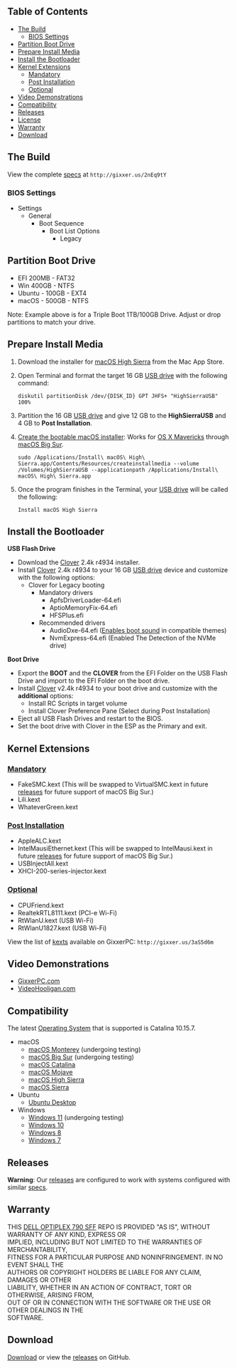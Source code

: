 ## Table of Contents

* [The Build](#the-build)
  * [BIOS Settings](#bios-settings)
* [Partition Boot Drive](#partition-boot-drive)
* [Prepare Install Media](#prepare-install-media)
* [Install the Bootloader](#install-the-bootloader)
* [Kernel Extensions](#kernel-extensions)
  * [Mandatory](#mandatory)
  * [Post Installation](#post-installation)
  * [Optional](#optional)
* [Video Demonstrations](#video-demonstrations)
* [Compatibility](#compatibility)
* [Releases](#releases)
* [License](#license)
* [Warranty](#warranty)
* [Download](#download)

## The Build
View the complete [specs](https://www.dualbootpc.com/systems/desktop/790sff/specs/) at `http://gixxer.us/2nEq9tY`

### BIOS Settings
* Settings
  * General
    * Boot Sequence
      * Boot List Options
        * Legacy

## Partition Boot Drive
  * EFI 200MB - FAT32
  * Win 400GB - NTFS
  * Ubuntu - 100GB - EXT4
  * macOS - 500GB - NTFS

Note: Example above is for a Triple Boot 1TB/100GB Drive. Adjust or drop partitions to match your drive.

## Prepare Install Media
1. Download the installer for [macOS High Sierra](https://www.dualbootpc.com/software/system/macos/high-sierra/) from the Mac App Store.
2. Open Terminal and format the target 16 GB [USB drive](https://www.dualbootpc.com/hardware/usb/) with the following command:

    `diskutil partitionDisk /dev/{DISK_ID} GPT JHFS+ "HighSierraUSB" 100%` 
    
3. Partition the 16 GB [USB drive](https://www.dualbootpc.com/hardware/usb/) and give 12 GB to the **HighSierraUSB** and 4 GB to **Post Installation**.
4. [Create the bootable macOS installer](https://www.dualbootpc.com/guide/creating-a-usb-installer/): Works for [OS X Mavericks](https://www.dualbootpc.com/software/system/macos/mavericks/) through [macOS Big Sur](https://www.dualbootpc.com/software/system/macos/big-sur/).

    `sudo /Applications/Install\ macOS\ High\ Sierra.app/Contents/Resources/createinstallmedia --volume /Volumes/HighSierraUSB --applicationpath /Applications/Install\ macOS\ High\ Sierra.app`
5. Once the program finishes in the Terminal, your [USB drive](https://www.dualbootpc.com/hardware/usb/) will be called the following:

    `Install macOS High Sierra`

## Install the Bootloader
**USB Flash Drive**
* Download the [Clover](https://www.dualbootpc.com/software/bootloader/clover/) 2.4k r4934 installer.
* Install [Clover](https://www.dualbootpc.com/software/bootloader/clover/) 2.4k r4934 to your 16 GB [USB drive](https://www.dualbootpc.com/hardware/usb/) device and customize with the following options:
  * Clover for Legacy booting
    * Mandatory drivers
      * ApfsDriverLoader-64.efi
      * AptioMemoryFix-64.efi
      * HFSPlus.efi
    * Recommended drivers
      * AudioDxe-64.efi ([Enables boot sound](https://github.com/Sipylus/Dell-OptiPlex-790/issues/1) in compatible themes)
      * NvmExpress-64.efi (Enabled The Detection of the NVMe drive)

**Boot Drive**
* Export the **BOOT** and the **CLOVER** from the EFI Folder on the USB Flash Drive and import to the EFI Folder on the boot drive.
* Install [Clover](https://www.dualbootpc.com/software/bootloader/clover/) v2.4k r4934 to your boot drive and customize with the **additional** options:
  * Install RC Scripts in target volume
  * Install Clover Preference Pane (Select during Post Installation)
* Eject all USB Flash Drives and restart to the BIOS.
* Set the boot drive with Clover in the ESP as the Primary and exit.

## Kernel Extensions
### [Mandatory](https://github.com/nyhtml/KEANU)
  * FakeSMC.kext (This will be swapped to VirtualSMC.kext in future [releases](https://github.com/Sipylus/Dell-OptiPlex-790/releases) for future support of macOS Big Sur.)
  * Lili.kext
  * WhateverGreen.kext

### [Post Installation](https://github.com/nyhtml/KEANU)
  * AppleALC.kext
  * IntelMausiEthernet.kext (This will be swapped to IntelMausi.kext in future [releases](https://github.com/Sipylus/Dell-OptiPlex-790/releases) for future support of macOS Big Sur.)
  * USBInjectAll.kext
  * XHCI-200-series-injector.kext

### [Optional](https://github.com/nyhtml/KEANU)
  * CPUFriend.kext
  * RealtekRTL8111.kext (PCI-e Wi-Fi)
  * RtWlanU.kext (USB Wi-Fi)
  * RtWlanU1827.kext (USB Wi-Fi)

View the list of [kexts](https://www.dualbootpc.com/software/kexts/) available on GixxerPC: `http://gixxer.us/3aS5d6m`

## Video Demonstrations
  * [GixxerPC.com](https://www.gixxerpc.com/systems/desktop/790sff/demos/)
  * [VideoHooligan.com](https://www.videohooligan.com)

## Compatibility<br>
The latest <a href="https://github.com/Sipylus/OS">Operating System</a> that is supported is Catalina 10.15.7.
* macOS
  * [macOS Monterey](https://www.dualbootpc.com/software/system/macos/monterey/) (undergoing testing)
  * [macOS Big Sur](https://www.dualbootpc.com/software/system/macos/big-sur/) (undergoing testing)
  * [macOS Catalina](https://www.dualbootpc.com/software/system/macos/mojave/)
  * [macOS Mojave](https://www.dualbootpc.com/software/system/macos/mojave/)
  * [macOS High Sierra](https://www.dualbootpc.com/software/system/macos/high-sierra/) 
  * [macOS Sierra](https://www.dualbootpc.com/software/system/macos/sierra/)
* Ubuntu
  * [Ubuntu Desktop](https://www.dualbootpc.com/software/system/ubuntu/desktop/)
* Windows
  * [Windows 11](https://www.dualbootpc.com/software/system/windows/eleven/) (undergoing testing)
  * [Windows 10](https://www.dualbootpc.com/software/system/windows/ten/) 
  * [Windows 8](https://www.dualbootpc.com/software/system/windows/eight/)
  * [Windows 7](https://www.dualbootpc.com/software/system/windows/seven/)

## Releases
**Warning**: Our [releases](https://github.com/Sipylus/Dell-OptiPlex-790/releases/) are configured to work with systems configured with similar [specs](https://www.dualbootpc.com/systems/desktop/790sff/).

## Warranty
THIS [DELL OPTIPLEX 790 SFF](https://github.com/Sipylus/Dell-OptiPlex-790) REPO IS PROVIDED "AS IS", WITHOUT WARRANTY OF ANY KIND, EXPRESS OR<br>
IMPLIED, INCLUDING BUT NOT LIMITED TO THE WARRANTIES OF MERCHANTABILITY,<br>
FITNESS FOR A PARTICULAR PURPOSE AND NONINFRINGEMENT. IN NO EVENT SHALL THE<br>
AUTHORS OR COPYRIGHT HOLDERS BE LIABLE FOR ANY CLAIM, DAMAGES OR OTHER<br>
LIABILITY, WHETHER IN AN ACTION OF CONTRACT, TORT OR OTHERWISE, ARISING FROM,<br>
OUT OF OR IN CONNECTION WITH THE SOFTWARE OR THE USE OR OTHER DEALINGS IN THE<br>
SOFTWARE.

## Download
[Download](https://github.com/Sipylus/Dell-OptiPlex-790/releases/latest/download/EFI.zip) or view the [releases](https://github.com/Sipylus/Dell-OptiPlex-790/releases/) on GitHub.
